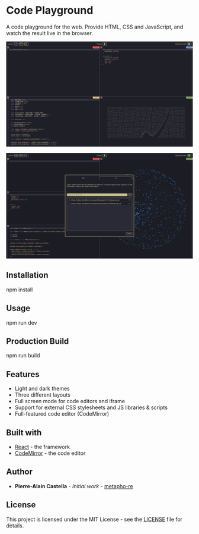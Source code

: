 # Code Playground

A code playground for the web.
Provide HTML, CSS and JavaScript, and watch the result live in the browser.

![Code Playground 01](./assets/01.png)

![Code Playground 02](./assets/02.png)

## Installation

npm install

## Usage

npm run dev

## Production Build

npm run build

## Features

- Light and dark themes
- Three different layouts
- Full screen mode for code editors and iframe
- Support for external CSS stylesheets and JS libraries & scripts
- Full-featured code editor (CodeMirror)

## Built with

- [React](https://github.com/facebook/react/) - the framework
- [CodeMirror](https://github.com/codemirror/) - the code editor

## Author

- **Pierre-Alain Castella** - _Initial work_ - [metapho-re](https://github.com/metapho-re)

## License

This project is licensed under the MIT License - see the [LICENSE](LICENSE) file for details.

